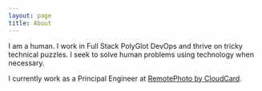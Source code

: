 ```yaml
---
layout: page
title: About 
---
```


I am a human. I work in Full Stack PolyGlot DevOps and thrive on tricky technical puzzles. I seek to solve human problems using technology when necessary.

I currently work as a Principal Engineer at [RemotePhoto by CloudCard](https://remotephoto.ai).
